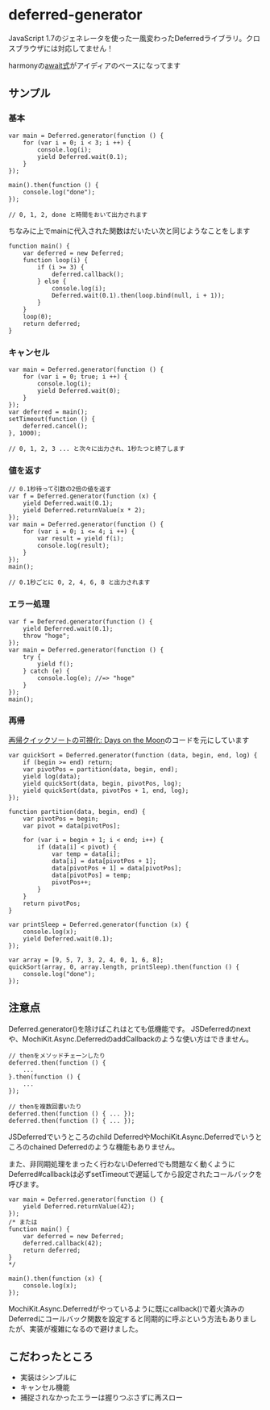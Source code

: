 # deferred-generator
JavaScript 1.7のジェネレータを使った一風変わったDeferredライブラリ。クロスブラウザには対応してません！

harmonyの[await式]( http://wiki.ecmascript.org/doku.php?id=strawman:deferred_functions )がアイディアのベースになってます

## サンプル

### 基本

	var main = Deferred.generator(function () {
		for (var i = 0; i < 3; i ++) {
			console.log(i);
			yield Deferred.wait(0.1);
		}
	});

	main().then(function () {
		console.log("done");
	});

	// 0, 1, 2, done と時間をおいて出力されます

ちなみに上でmainに代入された関数はだいたい次と同じようなことをします

	function main() {
		var deferred = new Deferred;
		function loop(i) {
			if (i >= 3) {
				deferred.callback();
			} else {
				console.log(i);
				Deferred.wait(0.1).then(loop.bind(null, i + 1));
			}
		}
		loop(0);
		return deferred;
	}

### キャンセル

	var main = Deferred.generator(function () {
		for (var i = 0; true; i ++) {
			console.log(i);
			yield Deferred.wait(0);
		}
	});
	var deferred = main();
	setTimeout(function () {
		deferred.cancel();
	}, 1000);

	// 0, 1, 2, 3 ... と次々に出力され、1秒たつと終了します

### 値を返す

	// 0.1秒待って引数の2倍の値を返す
	var f = Deferred.generator(function (x) {
		yield Deferred.wait(0.1);
		yield Deferred.returnValue(x * 2);
	});
	var main = Deferred.generator(function () {
		for (var i = 0; i <= 4; i ++) {
			var result = yield f(i);
			console.log(result);
		}
	});
	main();

	// 0.1秒ごとに 0, 2, 4, 6, 8 と出力されます

### エラー処理

	var f = Deferred.generator(function () {
		yield Deferred.wait(0.1);
		throw "hoge";
	});
	var main = Deferred.generator(function () {
		try {
			yield f();
		} catch (e) {
			console.log(e); //=> "hoge"
		}
	});
	main();

### 再帰

[再帰クイックソートの可視化: Days on the Moon]( http://nanto.asablo.jp/blog/2007/02/06/1167686 )のコードを元にしています

	var quickSort = Deferred.generator(function (data, begin, end, log) {
		if (begin >= end) return;
		var pivotPos = partition(data, begin, end);
		yield log(data);
		yield quickSort(data, begin, pivotPos, log);
		yield quickSort(data, pivotPos + 1, end, log);
	});

	function partition(data, begin, end) {
		var pivotPos = begin;
		var pivot = data[pivotPos];

		for (var i = begin + 1; i < end; i++) {
			if (data[i] < pivot) {
				var temp = data[i];
				data[i] = data[pivotPos + 1];
				data[pivotPos + 1] = data[pivotPos];
				data[pivotPos] = temp;
				pivotPos++;
			}
		}
		return pivotPos;
	}

	var printSleep = Deferred.generator(function (x) {
		console.log(x);
		yield Deferred.wait(0.1);
	});

	var array = [9, 5, 7, 3, 2, 4, 0, 1, 6, 8];
	quickSort(array, 0, array.length, printSleep).then(function () {
		console.log("done");
	});

## 注意点
Deferred.generator()を除けばこれはとても低機能です。
JSDeferredのnextや、MochiKit.Async.DeferredのaddCallbackのような使い方はできません。

	// thenをメソッドチェーンしたり
	deferred.then(function () {
		...
	}.then(function () {
		...
	});

	// thenを複数回書いたり
	deferred.then(function () { ... });
	deferred.then(function () { ... });

JSDeferredでいうところのchild DeferredやMochiKit.Async.Deferredでいうところのchained Deferredのような機能もありません。

また、非同期処理をまったく行わないDeferredでも問題なく動くようにDeferred#callbackは必ずsetTimeoutで遅延してから設定されたコールバックを呼びます。

	var main = Deferred.generator(function () {
		yield Deferred.returnValue(42);
	});
	/* または
	function main() {
		var deferred = new Deferred;
		deferred.callback(42);
		return deferred;
	}
	*/

	main().then(function (x) {
		console.log(x);
	});

MochiKit.Async.Deferredがやっているように既にcallback()で着火済みのDeferredにコールバック関数を設定すると同期的に呼ぶという方法もありましたが、実装が複雑になるので避けました。

## こだわったところ
- 実装はシンプルに
- キャンセル機能
- 捕捉されなかったエラーは握りつぶさずに再スロー

